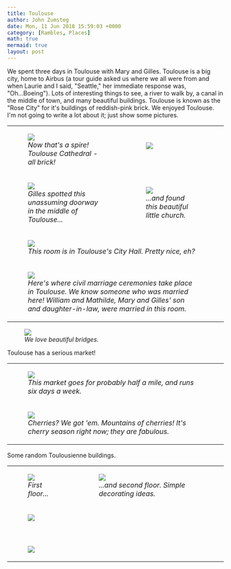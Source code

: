 ```yaml
---
title: Toulouse
author: John Zumsteg
date: Mon, 11 Jun 2018 15:59:03 +0000
category: [Rambles, Places]
math: true
mermaid: true
layout: post
---
```

We spent three days in Toulouse with Mary and Gilles. Toulouse is a big city, home to Airbus (a tour guide asked us where we all were from and when Laurie and I said, "Seattle," her immediate response was, "Oh...Boeing"). Lots of interesting things to see, a river to walk by, a canal in the middle of town, and many beautiful buildings. Toulouse is known as the "Rose City" for it's buildings of reddish-pink brick. We enjoyed Toulouse. I'm not going to write a lot about it; just show some pictures.
  <table width="600px">
<tr>
<td><figure class = "portrait">
	<img src="{{site.url}}/assets/images/2018/06/DSC06744-1.jpg"/>
	<figcaption><em>Now that's a spire! Toulouse Cathedral - all brick!</em></figcaption>
</figure>

</td>
<td><figure class = "portrait">
	<img src="{{site.url}}/assets/images/2018/06/DSC06736-e1528712213794.jpg"/>
	<figcaption><em>&nbsp;</em></figcaption>
</figure>


</td>
</tr>
<td><figure class = "portrait">
	<img src="{{site.url}}/assets/images/2018/06/DSC06737-e1528709421548.jpg"/>
	<figcaption><em>Gilles spotted this unassuming doorway in the middle of Toulouse...</em></figcaption>
</figure>


</td>
<td><figure class = "portrait">
	<img src="{{site.url}}/assets/images/2018/06/DSC06731.jpg"/>
	<figcaption><em>...and found this beautiful little church.</em></figcaption>
</figure>


</td>
</tr>
<tr>
<td colspan=2><figure class = "landscape">
	<img src="{{site.url}}/assets/images/2018/06/DSC06766-1.jpg"/>
	<figcaption><em>This room is in Toulouse's City Hall. Pretty nice, eh?</em></figcaption>
</figure>


</td> 
<td>
</td>
</tr>
<tr>
<td colspan=2><figure class = "landscape">
	<img src="{{site.url}}/assets/images/2018/06/DSC06768.jpg"/>
	<figcaption><em>Here's where civil marriage ceremonies take place in Toulouse. We know someone who was married here! William and Mathilde, Mary and Gilles' son and daughter-in-law, were married in this room.</em></figcaption>
</figure>


</td>
<td>
</td>
</table>

<td colspan=2><figure class = "landscape">
	<img src="{{site.url}}/assets/images/2018/06/DSC06719-1.jpg"/>
	<figcaption><em>We love beautiful bridges.</em></figcaption>
</figure>



Toulouse has a serious market!
<table width="600px">
<tr>
<td><figure class = "landscape">
	<img src="{{site.url}}/assets/images/2018/06/DSC06683-e1528709119597.jpg"/>
	<figcaption><em>This market goes for probably half a mile, and runs six days a week.</em></figcaption>
</figure>

</td></tr>
<tr><td><figure class = "landscape">
	<img src="{{site.url}}/assets/images/2018/06/DSC06685-e1528709163328.jpg"/>
	<figcaption><em>Cherries? We got 'em. Mountains of cherries! It's cherry season right now; they are fabulous.</em></figcaption>
</figure>


</td>
</tr>
</table>
Some random Toulousienne buildings.
<table width="600px">
<tr>
<td>
<figure class = "portrait">
	<img src="{{site.url}}/assets/images/2018/06/DSC06704-e1528731699451.jpg"/>
	<figcaption><em>First floor...</em></figcaption>
</figure>


</td>
<td>
<figure class = "portrait">
	<img src="{{site.url}}/assets/images/2018/06/DSC06703-e1528731756454.jpg"/>
	<figcaption><em>...and second floor. Simple decorating ideas.</em></figcaption>
</figure>


</td>
</tr>
<tr>
<td colspan=2>
<figure class = "landscape">
	<img src="{{site.url}}/assets/images/2018/06/DSC06729-e1528724353342.jpg"/>
	<figcaption><em>&nbsp;</em></figcaption>
</figure>


</td>
<td colspan=2>
</td>
</tr>
<tr>
<td colspan=2><figure class = "landscape">
	<img src="{{site.url}}/assets/images/2018/06/DSC06710.jpg"/>
	<figcaption></figcaption>
</figure>

</td>
<td></td>
</tr>



</table>


